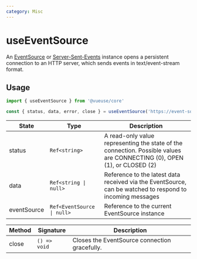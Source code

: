 ```yaml
---
category: Misc
---
```


# useEventSource

An [EventSource](https://developer.mozilla.org/en-US/docs/Web/API/EventSource) or [Server-Sent-Events](https://developer.mozilla.org/en-US/docs/Web/API/Server-sent_events) instance opens a persistent connection to an HTTP server, which sends events in text/event-stream format.

## Usage

```js
import { useEventSource } from '@vueuse/core'

const { status, data, error, close } = useEventSource('https://event-source-url')
```

| State | Type          | Description                                                                                             |
| ----- | ------------- | ------------------------------------------------------------------------------------------------------- |
| status | `Ref<string>` | A read-only value representing the state of the connection. Possible values are CONNECTING (0), OPEN (1), or CLOSED (2)|
| data   | `Ref<string \| null>` | Reference to the latest data received via the EventSource, can be watched to respond to incoming messages |
| eventSource | `Ref<EventSource \| null>` | Reference to the current EventSource instance |

| Method | Signature                                  | Description                            |
| ------ | ------------------------------------------ | ---------------------------------------|
| close  | `() => void` | Closes the EventSource connection gracefully.  |
